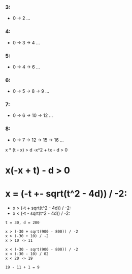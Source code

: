 ### 3:
  - 0 -> 2 ...
### 4:
  - 0 -> 3 -> 4 ...
### 5:
  - 0 -> 4 -> 6 ...
### 6:
  - 0 -> 5 -> 8 -> 9 ... 
### 7:
  - 0 -> 6 -> 10 -> 12 ...
### 8:
  - 0 -> 7 -> 12 -> 15 -> 16 ...

x * (t - x) > d
-x^2 + tx - d > 0

# x(-x + t) - d > 0
# x = (-t +- sqrt(t^2 - 4d)) / -2:
  - x > (-t + sqrt(t^2 - 4d)) / -2:
  - x < (-t - sqrt(t^2 - 4d)) / -2:

```
t = 30, d = 200

x > (-30 + sqrt(900 - 800)) / -2
x > (-30 + 10) / -2
x > 10 -> 11

x < (-30 - sqrt(900 - 800)) / -2
x < (-30 - 10) / 02
x < 20 -> 19

19 - 11 + 1 = 9
```
